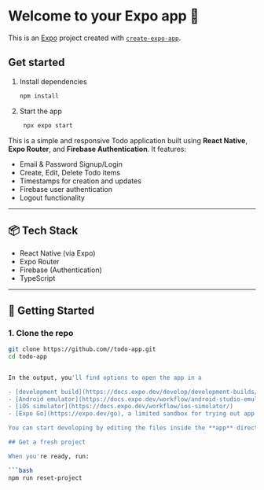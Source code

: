 # Welcome to your Expo app 👋

This is an [Expo](https://expo.dev) project created with [`create-expo-app`](https://www.npmjs.com/package/create-expo-app).

## Get started

1. Install dependencies

   ```bash
   npm install
   ```

2. Start the app

   ```bash
    npx expo start
   ```

This is a simple and responsive Todo application built using **React Native**, **Expo Router**, and **Firebase Authentication**. It features:

- Email & Password Signup/Login
- Create, Edit, Delete Todo items
- Timestamps for creation and updates
- Firebase user authentication
- Logout functionality

---

## 📦 Tech Stack

- React Native (via Expo)
- Expo Router
- Firebase (Authentication)
- TypeScript

---

## 🚀 Getting Started

### 1. Clone the repo

```bash
git clone https://github.com//todo-app.git
cd todo-app


In the output, you'll find options to open the app in a

- [development build](https://docs.expo.dev/develop/development-builds/introduction/)
- [Android emulator](https://docs.expo.dev/workflow/android-studio-emulator/)
- [iOS simulator](https://docs.expo.dev/workflow/ios-simulator/)
- [Expo Go](https://expo.dev/go), a limited sandbox for trying out app development with Expo

You can start developing by editing the files inside the **app** directory. This project uses [file-based routing](https://docs.expo.dev/router/introduction).

## Get a fresh project

When you're ready, run:

```bash
npm run reset-project
```